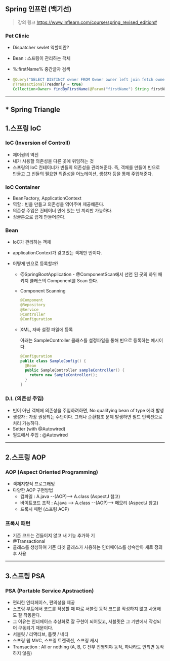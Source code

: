 ## Spring 인프런 (백기선)

> 강의 링크
> https://www.inflearn.com/course/spring_revised_edition#

### Pet Clinic

- Dispatcher sevlet 역할이란?

- Bean : 스프링이 관리하는 객체

- %:firstName% 중간글자 검색

- ```java
  @Query("SELECT DISTINCT owner FROM Owner owner left join fetch owner.pets WHERE owner.firstName LIKE %:firstName%")
  @Transactional(readOnly = true)
  Collection<Owner> findByFirstName(@Param("firstName") String firstName);
  ```
-----
## * Spring Triangle

## 1.스프링 IoC

### IoC (Inversion of Controll)

- 제어권의 역전
- 내가 사용할 의존성을 다른 곳에 위임하는 것
- 스프링의 IoC 컨테이너가 빈들의 의존성을 관리해준다. 즉, 객체를 만들어 빈으로 만들고 그 빈들의 필요한 의존성을 어노테이션, 생성자 등을 통해 주입해준다.

### IoC Container

- BeanFactory, ApplicationContext
- 역할 : 빈을 만들고 의존성을 엮어주며 제공해준다.
- 의존성 주입은 컨테이너 안에 있는 빈 끼리만 가능하다.
- 싱글톤으로 쉽게 만들어준다.

### Bean

- IoC가 관리하는 객체

- applicationContext가 갖고있는 객체만 빈이다.

- 어떻게 빈으로 등록할까?

  - @SpringBootApplication - @ComponentScan에서 선언 된 곳의 하위 패키지 클래스의 Component를 Scan 한다.

  - Component Scanning

    ```java
    @Component
    @Repository
    @Service
    @Controller
    @Configuration
    ```

  - XML, 자바 설정 파일에 등록

    아래는 SampleController 클래스를 설정파일을 통해 빈으로 등록하는 예시이다.

    ```java
    @Configuration
    public class SampleConfig() {
      @Bean
      public SampleController sampleController() {
        return new SampleController();
      }
    }
    ```

### D.I. (의존성 주입)

- 빈이 아닌 객체에 의존성을 주입하려하면, No qualifying bean of type 에러 발생
- 생성자 : 가장 권장되는 수단이다. 그러나 순환참조 문제 발생하면 필드 인젝션으로 처리 가능하다.
- Setter (with @Autowired)
- 필드에서 주입 : @Autowired

-----

## 2.스프링 AOP

### AOP (Aspect Oriented Programming)

- 객체지향적 프로그래밍
- 다양한 AOP 구현방법
  - 컴파일 : A.java --(AOP)--> A.class (AspectJ 참고)
  - 바이트코드 조작 : A.java --> A.class --(AOP)--> 메모리 (AspectJ 참고)
  - 프록시 패턴 (스프링 AOP)

### 프록시 패턴

- 기존 코드는 건들이지 않고 새 기능 추가하 기
- @Transactional
- 클래스를 생성하여 기존 타겟 클래스가 사용하는 인터페이스를 상속받아 새로 정의 후 사용

-----

## 3.스프링 PSA

### PSA (Portable Service Apstraction)

- 편리한 인터페이스, 편의성을 제공
- 스프링 부트에서 코드를 작성할 때 따로 서블릿 동작 코드를 작성하지 않고 사용해도 잘 작동한다.
- 그 이유는 인터페이스 추상화로 잘 구현이 되어있고, 서블릿은 그 기반에서 작성되어 구동되기 때문이다.
- 서블릿 / 리액티브, 톰캣 / 네티
- 스프링 웹 MVC, 스프링 트랜잭션, 스프링 캐시
- Transaction : All or nothing (A, B, C 전부 진행되야 동작, 하나라도 안되면 동작하지 않음)
